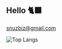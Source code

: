 ## Hello 🐈‍⬛

snuzbiz@gmail.com

![Top Langs](https://git-stats-vercel-snuzzers.vercel.app/api/top-langs/?username=tbunny-n&theme=rose&show_icons=true&layout=compact&langs_count=8&hide=javascript,html,css,shell,scss,nushell,python)

